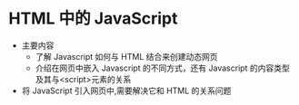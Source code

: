 # HTML 中的 JavaScript

- 主要内容
  - 了解 Javascript 如何与 HTML 结合来创建动态网页
  - 介绍在网页中嵌入 Javascript 的不同方式，还有 Javascript 的内容类型及其与\<script>元素的关系
- 将 JavaScript 引入网页中,需要解决它和 HTML 的关系问题

## <script>元素

- 通过 script 元素可以将 Javascript 引入 HTML 中
- script 元素属性
  - async: 立即下载脚本,不妨碍页面其他操作,这个属性只对外部脚本文件有效
  - charset: 指定字符集
  - crossorigin: 配置相关请求的 CORS
  - defer: 将脚本延迟到文档完全被解析之后再执行
  - integrity: 允许比对接收到的资源和指定的加密签名以验证子资源的完成行
  - src: 指向包含要执行的脚本代码的外部文件
  - type: 表示代码块中脚本语言的内容类型(MIME 类型)
- 使用 script 元素的方式
  - 直接在网页中嵌入 Javascript 代码
  - 在网页中包含外部 Javascript 文件
- 注意事项
  - HTML 文档自上而下逐行解释执行,在前面的代码未完成解释之前不会进行渲染显示,遇到外部文件会阻塞进行下载与解释
- 执行脚本

  - 由于 HTML 的执行方式,script 元素从 head 元素转移到 body 结束标签之前,从而避免页面渲染延迟
  - defer 属性: 告诉浏览器立即下载文件,但在页面解析完毕前不执行,多个 defer 属性依次执行
  - async 属性: 告诉浏览器立即下载文件,当文件下载完成之后就会执行,无关 HTML 页面是否解析,多个 async 属性乱序执行

- 其他方式加载脚本
  - 通过 DOM API,向 DOM 中动态添加 script 元素加载指定的脚本

## 行内代码和外部文件

- 最佳实践是使用外部文件，理由如下
  - 可维护性: 外部文件统一管理
  - 缓存: 浏览器根据特定的设置缓存 Javascript 文件,相同引用只需要下载依次

## 文档模式

- IE5.5 发明了使用 doctype 切换文档模式的概念
- 文档模式种类
  - 混杂模式
  - 标准模式
  - 准标注模式
- HTML 早期以 SGML 为基础,必须引用 DTD,随着 DTD 被废弃,采用标准 HTML5 的声明

## <noscript>元素

- 针对不支持 Javascript 的情况解释说明的元素
- 不支持情况: 浏览器不支持脚本,浏览器对脚本的支持关闭

## 小结

- Javascript 通过 script 元素嵌入到 HTML 页面
- src 属性可以指向跨域外部文件
- HTML 一般执行顺序,在 defer 属性和 async 属性加持下的执行顺序
- noscript 元素
